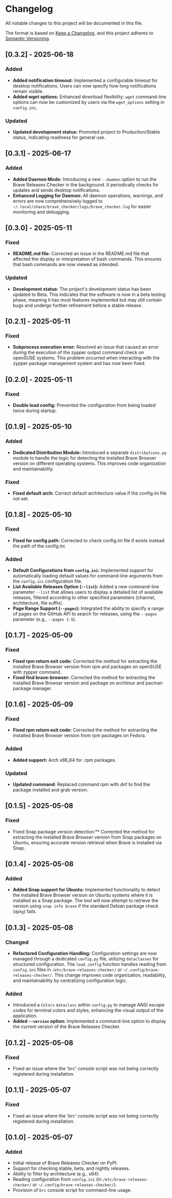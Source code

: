 # Changelog

All notable changes to this project will be documented in this file.

The format is based on [Keep a Changelog](https://keepachangelog.com/en/1.0.0/),
and this project adheres to [Semantic Versioning](https://semver.org/spec/v2.0.0.html).

## [0.3.2] - 2025-06-18
### Added
- **Added notification timeout:** Implemented a configurable timeout for desktop notifications. Users can now specify how long notifications remain visible.
- **Added wget options:** Enhanced download flexibility: `wget` command-line options can now be customized by users via the `wget_options` setting in `config.ini`.
### Updated
- **Updated development status:** Promoted project to Production/Stable status, indicating readiness for general use.

## [0.3.1] - 2025-06-17
### Added
- **Added Daemon Mode:** Introducing a new `--daemon` option to run the Brave Releases Checker in the background. It periodically checks for updates and sends desktop notifications.
- **Enhanced Logging for Daemon:** All daemon operations, warnings, and errors are now comprehensively logged to `~/.local/share/brave_checker/logs/brave_checker.log` for easier monitoring and debugging.

## [0.3.0] - 2025-05-11
### Fixed
- **README.md file:** Corrected an issue in the README.md file that affected the display or interpretation of bash commands. This ensures that bash commands are now viewed as intended.
### Updated
- **Development status:** The project's development status has been updated to Beta. This indicates that the software is now in a beta testing phase, meaning it has most features implemented but may still contain bugs and undergo further refinement before a stable release.

## [0.2.1] - 2025-05-11
### Fixed
- **Subprocess execution error:** Resolved an issue that caused an error during the execution of the zypper output command check on openSUSE systems. This problem occurred when interacting with the zypper package management system and has now been fixed.

## [0.2.0] - 2025-05-11
### Fixed
- **Double load config:** Prevented the configuration from being loaded twice during startup.

## [0.1.9] - 2025-05-10
### Added
- **Dedicated Distribution Module:** Introduced a separate `distributions.py` module to handle the logic for detecting the installed Brave Browser version on different operating systems. This improves code organization and maintainability.
### Fixed
- **Fixed default arch:** Correct default architecture value if the config.ini file not set.

## [0.1.8] - 2025-05-10
### Fixed
- **Fixed for config path:** Corrected to check config.ini file if exists instead the path of the config.ini.
### Added
- **Default Configurations from `config.ini`:** Implemented support for automatically loading default values for command-line arguments from the `config.ini` configuration file.
- **List Available Releases Option (`--list`):** Added a new command-line parameter `--list` that allows users to display a detailed list of available releases, filtered according to other specified parameters (channel, architecture, file suffix).
- **Page Range Support (`--pages`):** Integrated the ability to specify a range of pages on the GitHub API to search for releases, using the `--pages` parameter (e.g., `--pages 1-5`).

## [0.1.7] - 2025-05-09
### Fixed
- **Fixed rpm return exit code:** Corrected the method for extracting the installed Brave Browser version from rpm and packages on openSUSE with zypper command.
- **Fixed find brave-browser:**  Corrected the method for extracting the installed Brave Browser version and package on archlinux and pacman package manager. 

## [0.1.6] - 2025-05-09
### Fixed
- **Fixed rpm return exit code:** Corrected the method for extracting the installed Brave Browser version from rpm packages on Fedora.
### Added
- **Added support:** Arch x86_64 for .rpm packages.
### Updated
- **Updated command:** Replaced command rpm with dnf to find the package installed and grab version.

## [0.1.5] - 2025-05-08
### Fixed
- Fixed Snap package version detection:** Corrected the method for extracting the installed Brave Browser version from Snap packages on Ubuntu, ensuring accurate version retrieval when Brave is installed via Snap.

## [0.1.4] - 2025-05-08
### Added
- **Added Snap support for Ubuntu:** Implemented functionality to detect the installed Brave Browser version on Ubuntu systems where it is installed as a Snap package. The tool will now attempt to retrieve the version using `snap info brave` if the standard Debian package check (`dpkg`) fails.

## [0.1.3] - 2025-05-08
### Changed
- **Refactored Configuration Handling:** Configuration settings are now managed through a dedicated `config.py` file, utilizing `dataclasses` for structured configuration. The `load_config` function handles reading from `config.ini` files in `/etc/brave-releases-checker/` or `~/.config/brave-releases-checker/`. This change improves code organization, readability, and maintainability by centralizing configuration logic.

### Added
- Introduced a `Colors` `dataclass` within `config.py` to manage ANSI escape codes for terminal colors and styles, enhancing the visual output of the application.
- **Added `--version` option:** Implemented a command-line option to display the current version of the Brave Releases Checker.

## [0.1.2] - 2025-05-08
### Fixed
- Fixed an issue where the 'brc' console script was not being correctly registered during installation.

## [0.1.1] - 2025-05-07
### Fixed
- Fixed an issue where the 'brc' console script was not being correctly registered during installation.

## [0.1.0] - 2025-05-07
### Added
- Initial release of Brave Releases Checker on PyPI.
- Support for checking stable, beta, and nightly releases.
- Ability to filter by architecture (e.g., x64).
- Reading configuration from `config.ini` (in `/etc/brave-releases-checker/` or `~/.config/brave-releases-checker/`).
- Provision of `brc` console script for command-line usage.
